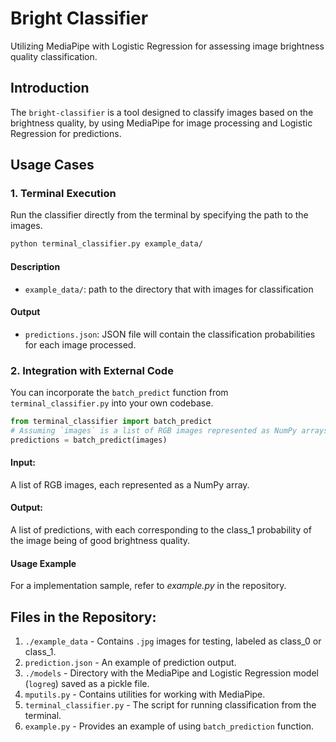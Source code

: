 # Bright Classifier
Utilizing MediaPipe with Logistic Regression for assessing image brightness quality classification.

## Introduction
The `bright-classifier` is a tool designed to classify images based on the brightness quality, by using MediaPipe for image processing and Logistic Regression for predictions.

## Usage Cases
### 1. Terminal Execution
Run the classifier directly from the terminal by specifying the path to the images.
```bash
python terminal_classifier.py example_data/
```
#### Description
- `example_data/`: path to the directory that with images for classification
#### Output
- `predictions.json`: JSON file will contain the classification probabilities for each image processed.

### 2. Integration with External Code
You can incorporate the `batch_predict` function from `terminal_classifier.py` into your own codebase.
```python
from terminal_classifier import batch_predict
# Assuming `images` is a list of RGB images represented as NumPy arrays
predictions = batch_predict(images)
```
#### Input:
A list of RGB images, each represented as a NumPy array.
#### Output:
A list of predictions, with each corresponding to the class_1 probability of the image being of good brightness quality.
#### Usage Example
For a implementation sample, refer to _example.py_ in the repository.


## Files in the Repository:
1. `./example_data` - Contains `.jpg` images for testing, labeled as class_0 or class_1.
2. `prediction.json` - An example of prediction output.
3. `./models` - Directory with the MediaPipe and Logistic Regression model (`logreg`) saved as a pickle file.
4. `mputils.py` - Contains utilities for working with MediaPipe.
5. `terminal_classifier.py` - The script for running classification from the terminal.
6. `example.py` - Provides an example of using `batch_prediction` function.





